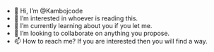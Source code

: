 - 👋 Hi, I’m @Kambojcode
- 👀 I’m interested in whoever is reading this.
- 🌱 I’m currently learning about you if you let me.
- 💞️ I’m looking to collaborate on anything you propose.
- 📫 How to reach me? If you are interested then you will find a way.
<!---
Kambojcode/Kambojcode is a ✨ special ✨ repository because its `README.md` (this file) appears on your GitHub profile.
You can click the Preview link to take a look at your changes.
--->
